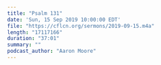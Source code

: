 ```yaml
---
title: "Psalm 131"
date: 'Sun, 15 Sep 2019 10:00:00 EDT'
file: "https://cflcn.org/sermons/2019-09-15.m4a"
length: "17117166"
duration: "37:01"
summary: ""
podcast_author: "Aaron Moore"
---
```


